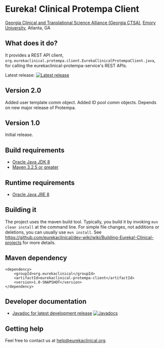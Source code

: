 # Eureka! Clinical Protempa Client
[Georgia Clinical and Translational Science Alliance (Georgia CTSA)](http://www.georgiactsa.org), [Emory University](http://www.emory.edu), Atlanta, GA

## What does it do?
It provides a REST API client, `org.eurekaclinical.protempa.client.EurekaClinicalProtempaClient.java`, for calling the eurekaclinical-protempa-service's REST APIs.

Latest release: [![Latest release](https://maven-badges.herokuapp.com/maven-central/org.eurekaclinical/eurekaclinical-protempa-client/badge.svg)](https://maven-badges.herokuapp.com/maven-central/org.eurekaclinical/eurekaclinical-protempa-client)

## Version 2.0
Added user template comm object.
Added ID pool comm objects.
Depends on new major release of Protempa.

## Version 1.0
Initial release.

## Build requirements
* [Oracle Java JDK 8](http://www.oracle.com/technetwork/java/javase/overview/index.html)
* [Maven 3.2.5 or greater](https://maven.apache.org)

## Runtime requirements
* [Oracle Java JRE 8](http://www.oracle.com/technetwork/java/javase/overview/index.html)

##  Building it
The project uses the maven build tool. Typically, you build it by invoking `mvn clean install` at the command line. For simple file changes, not additions or deletions, you can usually use `mvn install`. See https://github.com/eurekaclinical/dev-wiki/wiki/Building-Eureka!-Clinical-projects for more details.

## Maven dependency
```
<dependency>
    <groupId>org.eurekaclinical</groupId>
    <artifactId>eurekaclinical-protempa-client</artifactId>
    <version>1.0-SNAPSHOT</version>
</dependency>
```

## Developer documentation
* [Javadoc for latest development release](http://javadoc.io/doc/org.eurekaclinical/eurekaclinical-protempa-client) [![Javadocs](http://javadoc.io/badge/org.eurekaclinical/eurekaclinical-protempa-client.svg)](http://javadoc.io/doc/org.eurekaclinical/eurekaclinical-protempa-client)

## Getting help
Feel free to contact us at help@eurekaclinical.org.
